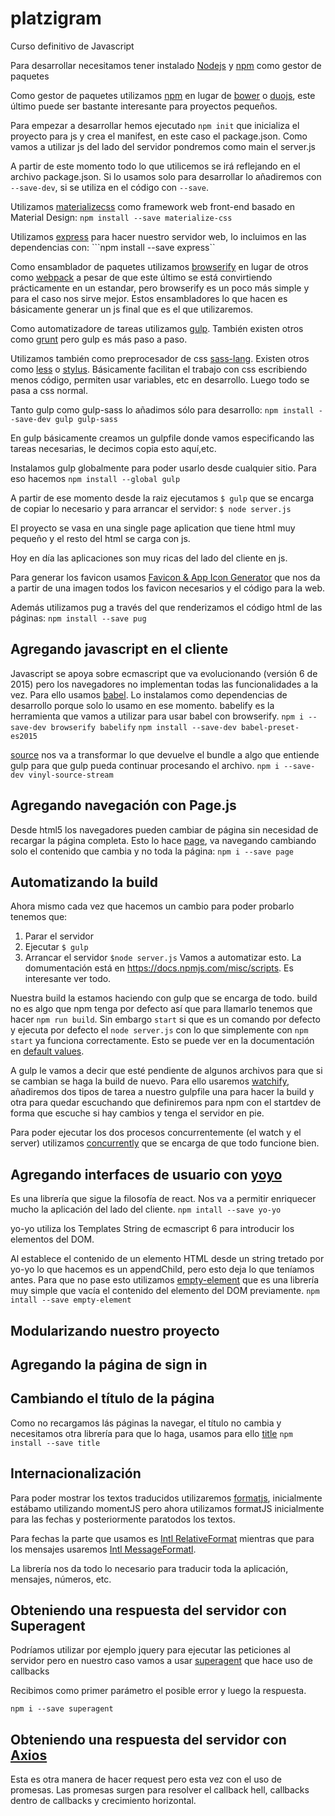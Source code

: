 # platzigram
Curso definitivo de Javascript

Para desarrollar necesitamos tener instalado [Nodejs](https://nodejs.org/en/) y [npm](https://www.npmjs.com/) como gestor de paquetes

Como gestor de paquetes utilizamos [npm](https://www.npmjs.com/) en lugar de [bower](https://bower.io/) o [duojs](http://duojs.org/), este último puede ser bastante interesante para proyectos pequeños.

Para empezar a desarrollar hemos ejecutado
```npm init```
que inicializa el proyecto para js y crea el manifest, en este caso el package.json. Como vamos a utilizar js del lado del servidor pondremos como main el server.js

A partir de este momento todo lo que utilicemos se irá reflejando en el archivo package.json. Si lo usamos solo para desarrollar lo añadiremos con `--save-dev`, si se utiliza en el código con `--save`.

Utilizamos [materializecss](http://materializecss.com/) como framework web front-end basado en Material Design: `npm install --save materialize-css`

Utilizamos [express](http://expressjs.com/) para hacer nuestro servidor web, lo incluimos en las dependencias con:
```npm install --save express``

Como ensamblador de paquetes utilizamos [browserify](http://browserify.org/) en lugar de otros como [webpack](https://webpack.github.io/) a pesar de que este último se está convirtiendo prácticamente en un estandar, pero browserify es un poco más simple y para el caso nos sirve mejor. Estos ensambladores lo que hacen es básicamente generar un js final que es el que utilizaremos.

Como automatizadore de tareas utilizamos [gulp](http://gulpjs.com/). También existen otros como [grunt](http://gruntjs.com/) pero gulp es más paso a paso.

Utilizamos también como preprocesador de css [sass-lang](http://sass-lang.com/). Existen otros como [less](http://lesscss.org/) o [stylus](http://stylus-lang.com/). Básicamente facilitan el trabajo con css escribiendo menos código, permiten usar variables, etc en desarrollo. Luego todo se pasa a css normal.

Tanto gulp como gulp-sass lo añadimos sólo para desarrollo:
```npm install --save-dev gulp gulp-sass```

En gulp básicamente creamos un gulpfile donde vamos especificando las tareas necesarias, le decimos copia esto aquí,etc.

Instalamos gulp globalmente para poder usarlo desde cualquier sitio. Para eso hacemos
```npm install --global gulp```

A partir de ese momento desde la raiz ejecutamos
```$ gulp```
que se encarga de copiar lo necesario y para arrancar el servidor:
```$ node server.js```

El proyecto se vasa en una single page aplication que tiene html muy pequeño y el resto del html se carga con js.

Hoy en día las aplicaciones son muy ricas del lado del cliente en js.

Para generar los favicon usamos [Favicon & App Icon Generator](http://www.favicon-generator.org/) que nos da a partir de una imagen todos los favicon necesarios y el código para la web.

Además utilizamos pug a través del que renderizamos el código html de las páginas:
```npm install --save pug```

## Agregando javascript en el cliente

Javascript se apoya sobre ecmascript que va evolucionando (versión 6 de 2015) pero los navegadores no implementan todas las funcionalidades a la vez. Para ello usamos [babel](https://babeljs.io/). Lo instalamos como dependencias de desarrollo porque solo lo usamo en ese momento. babelify es la herramienta que vamos a utilizar para usar babel con browserify.
```npm i --save-dev browserify babelify```
```npm install --save-dev babel-preset-es2015```

[source](https://www.npmjs.com/package/vinyl-source-stream) nos va a transformar lo que devuelve el bundle a algo que entiende gulp para que gulp pueda continuar procesando el archivo.
```npm i --save-dev vinyl-source-stream```

## Agregando navegación con Page.js

Desde html5 los navegadores pueden cambiar de página sin necesidad de recargar la página completa. Esto lo hace [page](https://github.com/visionmedia/page.js), va navegando cambiando solo el contenido que cambia y no toda la página:
```npm i --save page```

## Automatizando la build

Ahora mismo cada vez que hacemos un cambio para poder probarlo tenemos que:
1. Parar el servidor
1. Ejecutar ```$ gulp```
1. Arrancar el servidor ```$node server.js```
Vamos a automatizar esto. La domumentación está en https://docs.npmjs.com/misc/scripts. Es interesante ver todo.

Nuestra build la estamos haciendo con gulp que se encarga de todo. build no es algo que npm tenga por defecto así que para llamarlo tenemos que hacer `npm run build`. Sin embargo `start` si que es un comando por defecto y ejecuta por defecto el `node server.js` con lo que simplemente con `npm start` ya funciona correctamente. Esto se puede ver en la documentación en [default values](https://docs.npmjs.com/misc/scripts#default-values).

A gulp le vamos a decir que esté pendiente de algunos archivos para que si se cambian se haga la build de nuevo. Para ello usaremos [watchify](https://github.com/substack/watchify), añadiremos dos tipos de tarea a nuestro gulpfile una para hacer la build y otra para quedar escuchando que definiremos para npm con el startdev de forma que escuche si hay cambios y tenga el servidor en pie.

Para poder ejecutar los dos procesos concurrentemente (el watch y el server) utilizamos [concurrently](https://www.npmjs.com/package/concurrently) que se encarga de que todo funcione bien.

## Agregando interfaces de usuario con [yoyo](https://www.npmjs.com/package/yo-yo)

Es una librería que sigue la filosofía de react. Nos va a permitir enriquecer mucho la aplicación del lado del cliente.
```npm intall --save yo-yo```

yo-yo utiliza los Templates String de ecmascript 6 para introducir los elementos del DOM.

Al establece el contenido de un elemento HTML desde un string tretado por yo-yo lo que hacemos es un appendChild, pero esto deja lo que teníamos antes. Para que no pase esto utilizamos [empty-element](https://www.npmjs.com/package/empty-element) que es una librería muy simple que vacía el contenido del elemento del DOM previamente.
```npm intall --save empty-element```

## Modularizando nuestro proyecto

## Agregando la página de sign in

## Cambiando el título de la página

Como no recargamos lás páginas la navegar, el título no cambia y necesitamos otra librería para que lo haga, usamos para ello [title](https://www.npmjs.com/package/title) ```npm install --save title```

## Internacionalización

Para poder mostrar los textos traducidos utilizaremos [formatjs](http://formatjs.io/), inicialmente estábamo utilizando momentJS pero ahora utilizamos formatJS inicialmente para las fechas y posteriormente paratodos los textos.

Para fechas la parte que usamos es [Intl RelativeFormat](https://github.com/yahoo/intl-relativeformat)  mientras que para los mensajes usaremos [Intl MessageFormatl](https://github.com/yahoo/intl-messageformat).

La librería nos da todo lo necesario para traducir toda la aplicación, mensajes, números, etc.


## Obteniendo una respuesta del servidor con Superagent

Podríamos utilizar por ejemplo jquery para ejecutar las peticiones al servidor pero en nuestro caso vamos a usar [superagent](https://github.com/visionmedia/superagent) que hace uso de callbacks

Recibimos como primer parámetro el posible error y luego la respuesta.

```
npm i --save superagent
```

## Obteniendo una respuesta del servidor con [Axios](https://github.com/mzabriskie/axios)

Esta es otra manera de hacer request pero esta vez con el uso de promesas. Las promesas surgen para resolver el callback hell, callbacks dentro de callbacks y crecimiento horizontal.
